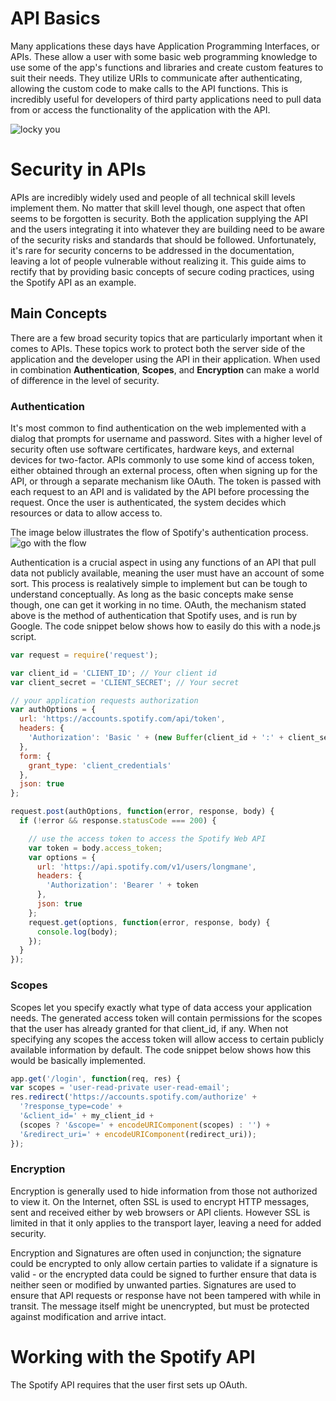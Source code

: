 # API Basics
Many applications these days have Application Programming Interfaces, or APIs. These allow a user with some basic web programming knowledge to use some of the app's functions and libraries and create custom features to suit their needs.
They utilize URIs to communicate after authenticating, allowing the custom code to make calls to the API functions.
This is incredibly useful for developers of third party applications need to pull data from or access the functionality of the application with the API.

![locky you](https://static1.squarespace.com/static/556460c9e4b0e65363ecdd12/t/583d40fe440243877a0c3ffa/1480409346401/)

# Security in APIs
APIs are incredibly widely used and people of all technical skill levels implement them.
No matter that skill level though, one aspect that often seems to be forgotten is security.
Both the application supplying the API and the users integrating it into whatever they are building need to be aware of the security risks and standards that should be followed.
Unfortunately, it's rare for security concerns to be addressed in the documentation, leaving a lot of people vulnerable without realizing it.
This guide aims to rectify that by providing basic concepts of secure coding practices, using the Spotify API as an example.

## Main Concepts
There are a few broad security topics that are particularly important when it comes to APIs.
These topics work to protect both the server side of the application and the developer using the API in their application.
When used in combination **Authentication**, **Scopes**, and **Encryption** can make a world of difference in the level of security.

### Authentication
It's most common to find authentication on the web implemented with a dialog that prompts for username and password. 
Sites with a higher level of security often use software certificates, hardware keys, and external devices for two-factor. 
APIs commonly to use some kind of access token, either obtained through an external process, often when signing up for the API, or through a separate mechanism like OAuth. 
The token is passed with each request to an API and is validated by the API before processing the request.
Once the user is authenticated, the system decides which resources or data to allow access to.

The image below illustrates the flow of Spotify's authentication process.
![go with the flow](https://developer.spotify.com/wp-content/uploads/2014/04/Authorization-Code-Flow-Diagram.png)

Authentication is a crucial aspect in using any functions of an API that pull data not publicly available, meaning the user must have an account of some sort. 
This process is realatively simple to implement but can be tough to understand conceptually. 
As long as the basic concepts make sense though, one can get it working in no time.
OAuth, the mechanism stated above is the method of authentication that Spotify uses, and is run by Google.
The code snippet below shows how to easily do this with a node.js script.

```javascript
var request = require('request'); 

var client_id = 'CLIENT_ID'; // Your client id
var client_secret = 'CLIENT_SECRET'; // Your secret

// your application requests authorization
var authOptions = {
  url: 'https://accounts.spotify.com/api/token',
  headers: {
    'Authorization': 'Basic ' + (new Buffer(client_id + ':' + client_secret).toString('base64'))
  },
  form: {
    grant_type: 'client_credentials'
  },
  json: true
};

request.post(authOptions, function(error, response, body) {
  if (!error && response.statusCode === 200) {

    // use the access token to access the Spotify Web API
    var token = body.access_token;
    var options = {
      url: 'https://api.spotify.com/v1/users/longmane',
      headers: {
        'Authorization': 'Bearer ' + token
      },
      json: true
    };
    request.get(options, function(error, response, body) {
      console.log(body);
    });
  }
});
```


### Scopes
Scopes let you specify exactly what type of data access your application needs. The generated access token will contain permissions for the scopes that the user has already granted for that client_id, if any. When not specifying any scopes the access token will allow access to certain publicly available information by default. The code snippet below shows how this would be basically implemented.

```javascript
app.get('/login', function(req, res) {
var scopes = 'user-read-private user-read-email';
res.redirect('https://accounts.spotify.com/authorize' + 
  '?response_type=code' +
  '&client_id=' + my_client_id +
  (scopes ? '&scope=' + encodeURIComponent(scopes) : '') +
  '&redirect_uri=' + encodeURIComponent(redirect_uri));
});
```

### Encryption
Encryption is generally used to hide information from those not authorized to view it. On the Internet, often SSL is used to encrypt HTTP messages, sent and received either by web browsers or API clients. However SSL is limited in that it only applies to the transport layer, leaving a need for added security.

Encryption and Signatures are often used in conjunction; the signature could be encrypted to only allow certain parties to validate if a signature is valid - or the encrypted data could be signed to further ensure that data is neither seen or modified by unwanted parties.
Signatures are used to ensure that API requests or response have not been tampered with while in transit. The message itself might be unencrypted, but must be protected against modification and arrive intact.

# Working with the Spotify API
The Spotify API requires that the user first sets up OAuth.
